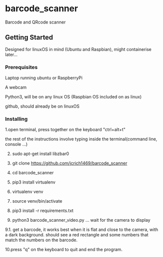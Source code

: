# barcode_scanner

Barcode and QRcode scanner

## Getting Started

Designed for linuxOS in mind (Ubuntu and Raspbian), might containerise later...

### Prerequisites

Laptop running ubuntu or RaspberryPi

A webcam

Python3, will be on any linux OS (Raspbian OS included on as linux)

github, should already be on  linuxOS

### Installing

1.open terminal, press together on the keyboard "ctrl+alt+t"

the rest of the instructions involve typing inside the terminal(command line, console ...)

2. sudo apt-get install libzbar0

3. git clone https://github.com/jcrich1469/barcode_scanner

4. cd barcode_scanner

5. pip3 install virtualenv

6. virtualenv venv

7. source venv/bin/activate

8. pip3 install -r requirements.txt

9. python3 barcode_scanner_video.py
... wait for the camera to display

9.1. get a barcode, it works best when it is flat and close to the camera, with a dark background.
should see a red rectangle and some numbers that match the numbers on the barcode.

10.press "q" on the keyboard to quit and end the program.







